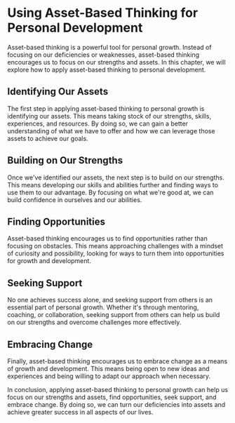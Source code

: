 Using Asset-Based Thinking for Personal Development
================================================================================================================

Asset-based thinking is a powerful tool for personal growth. Instead of focusing on our deficiencies or weaknesses, asset-based thinking encourages us to focus on our strengths and assets. In this chapter, we will explore how to apply asset-based thinking to personal development.

Identifying Our Assets
----------------------

The first step in applying asset-based thinking to personal growth is identifying our assets. This means taking stock of our strengths, skills, experiences, and resources. By doing so, we can gain a better understanding of what we have to offer and how we can leverage those assets to achieve our goals.

Building on Our Strengths
-------------------------

Once we've identified our assets, the next step is to build on our strengths. This means developing our skills and abilities further and finding ways to use them to our advantage. By focusing on what we're good at, we can build confidence in ourselves and our abilities.

Finding Opportunities
---------------------

Asset-based thinking encourages us to find opportunities rather than focusing on obstacles. This means approaching challenges with a mindset of curiosity and possibility, looking for ways to turn them into opportunities for growth and development.

Seeking Support
---------------

No one achieves success alone, and seeking support from others is an essential part of personal growth. Whether it's through mentoring, coaching, or collaboration, seeking support from others can help us build on our strengths and overcome challenges more effectively.

Embracing Change
----------------

Finally, asset-based thinking encourages us to embrace change as a means of growth and development. This means being open to new ideas and experiences and being willing to adapt our approach when necessary.

In conclusion, applying asset-based thinking to personal growth can help us focus on our strengths and assets, find opportunities, seek support, and embrace change. By doing so, we can turn our deficiencies into assets and achieve greater success in all aspects of our lives.
